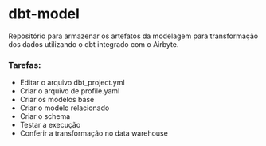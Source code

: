 # dbt-model

Repositório para armazenar os artefatos da modelagem para transformação dos dados utilizando o dbt integrado com o Airbyte.

### Tarefas:

- Editar o arquivo dbt_project.yml
- Criar o arquivo de profile.yaml
- Criar os modelos base
- Criar o modelo relacionado
- Criar o schema
- Testar a execução
- Conferir a transformação no data warehouse